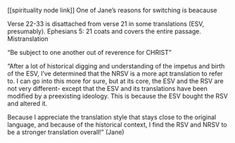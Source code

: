 [[spirituality node link]]
One of Jane’s reasons for switching is beacause

Verse 22-33 is disattached from verse 21 in some translations (ESV, presumably). Ephesians 5: 21 coats and covers the entire passage. Mistranslation

“Be subject to one another out of reverence for CHRIST”

“After a lot of historical digging and understanding of the impetus and birth of the ESV, I’ve determined that the NRSV is a more apt translation to refer to. I can go into this more for sure, but at its core, the ESV and the RSV are not very different- except that the ESV and its translations have been modified by a preexisting ideology. This is because the ESV bought the RSV and altered it.

Because I appreciate the translation style that stays close to the original language, and because of the historical context, I find the RSV and NRSV to be a stronger translation overall!” (Jane)